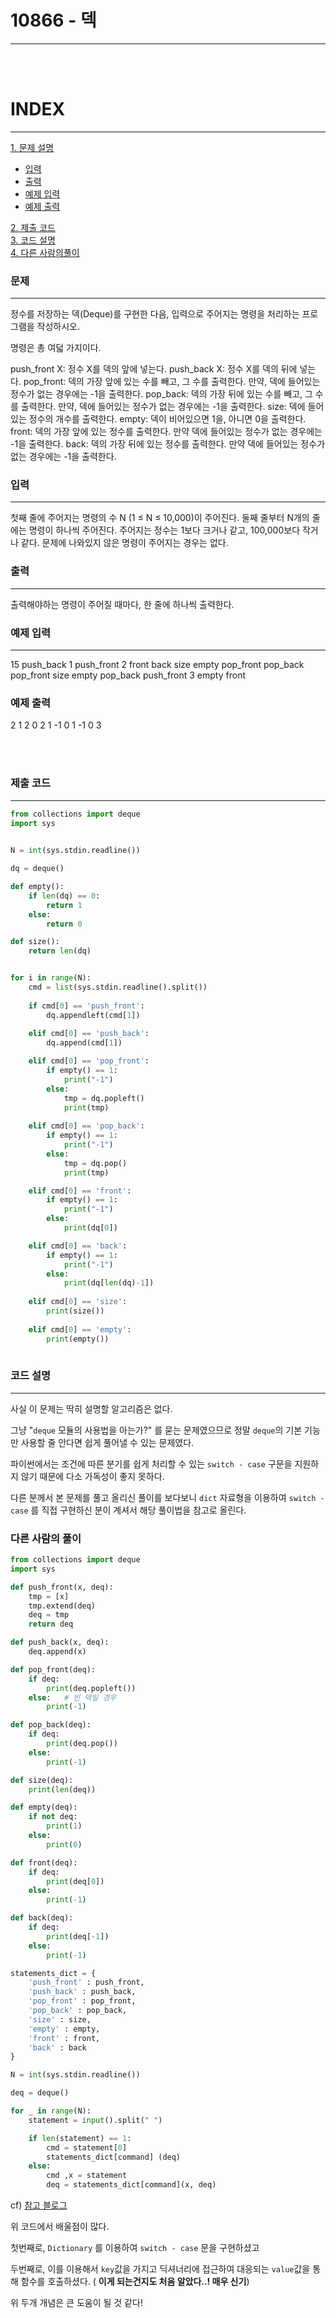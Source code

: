 # 10866 - 덱
---

<br>
<br>

# INDEX
---

[1. 문제 설명](#문제)
- [입력](#입력)
- [출력](#출력)
- [예제 입력](#예제-입력)
- [ 예제 출력](#예제-출력)

[2. 제출 코드](#제출-코드)<br>
[3. 코드 설명](#코드-설명)<br>
[4. 다른 사람의풀이](#다른-사람의-풀이)

### 문제
---
정수를 저장하는 덱(Deque)를 구현한 다음, 입력으로 주어지는 명령을 처리하는 프로그램을 작성하시오.

명령은 총 여덟 가지이다.

push_front X: 정수 X를 덱의 앞에 넣는다.
push_back X: 정수 X를 덱의 뒤에 넣는다.
pop_front: 덱의 가장 앞에 있는 수를 빼고, 그 수를 출력한다. 만약, 덱에 들어있는 정수가 없는 경우에는 -1을 출력한다.
pop_back: 덱의 가장 뒤에 있는 수를 빼고, 그 수를 출력한다. 만약, 덱에 들어있는 정수가 없는 경우에는 -1을 출력한다.
size: 덱에 들어있는 정수의 개수를 출력한다.
empty: 덱이 비어있으면 1을, 아니면 0을 출력한다.
front: 덱의 가장 앞에 있는 정수를 출력한다. 만약 덱에 들어있는 정수가 없는 경우에는 -1을 출력한다.
back: 덱의 가장 뒤에 있는 정수를 출력한다. 만약 덱에 들어있는 정수가 없는 경우에는 -1을 출력한다.

### 입력
---
첫째 줄에 주어지는 명령의 수 N (1 ≤ N ≤ 10,000)이 주어진다. 둘째 줄부터 N개의 줄에는 명령이 하나씩 주어진다. 주어지는 정수는 1보다 크거나 같고, 100,000보다 작거나 같다. 문제에 나와있지 않은 명령이 주어지는 경우는 없다.

### 출력
---
출력해야하는 명령이 주어질 때마다, 한 줄에 하나씩 출력한다.

### 예제 입력
---
15
push_back 1
push_front 2
front
back
size
empty
pop_front
pop_back
pop_front
size
empty
pop_back
push_front 3
empty
front

### 예제 출력
2
1
2
0
2
1
-1
0
1
-1
0
3

<br>
<br>


### 제출 코드
---
```python
from collections import deque
import sys
 

N = int(sys.stdin.readline())

dq = deque()

def empty():
    if len(dq) == 0:
        return 1
    else:
        return 0

def size():
    return len(dq)


for i in range(N):
    cmd = list(sys.stdin.readline().split())
    
    if cmd[0] == 'push_front':
        dq.appendleft(cmd[1])
    
    elif cmd[0] == 'push_back':
        dq.append(cmd[1])

    elif cmd[0] == 'pop_front':
        if empty() == 1:
            print("-1")
        else:
            tmp = dq.popleft()
            print(tmp)
    
    elif cmd[0] == 'pop_back':
        if empty() == 1:
            print("-1")
        else:
            tmp = dq.pop()
            print(tmp)

    elif cmd[0] == 'front':
        if empty() == 1:
            print("-1")
        else:
            print(dq[0])

    elif cmd[0] == 'back':
        if empty() == 1:
            print("-1")
        else:
            print(dq[len(dq)-1])
    
    elif cmd[0] == 'size':
        print(size())
    
    elif cmd[0] == 'empty':
        print(empty())
        
```


### 코드 설명
---

사실 이 문제는 딱히 설명할 알고리즘은 없다.

그냥 "`deque` 모듈의 사용법을 아는가?" 를 묻는 문제였으므로 정말 `deque`의 기본 기능만 사용할 줄 안다면 쉽게 풀어낼 수 있는 문제였다.

파이썬에서는 조건에 따른 분기를 쉽게 처리할 수 있는 `switch - case` 구문을 지원하지 않기 때문에 다소 가독성이 좋지 못하다.

다른 분께서 본 문제를 풀고 올리신 풀이를 보다보니 `dict` 자료형을 이용하여 `switch - case` 를 직접 구현하신 분이 계셔서 해당 풀이법을 참고로 올린다.

### 다른 사람의 풀이
```python
from collections import deque
import sys

def push_front(x, deq):
    tmp = [x]
    tmp.extend(deq)
    deq = tmp
    return deq

def push_back(x, deq):
    deq.append(x)

def pop_front(deq):
    if deq:
        print(deq.popleft())
    else:   # 빈 덱일 경우
        print(-1)

def pop_back(deq):
    if deq:
        print(deq.pop())
    else:
        print(-1)

def size(deq):
    print(len(deq))

def empty(deq):
    if not deq:
        print(1)
    else:
        print(0)

def front(deq):
    if deq:
        print(deq[0])
    else:
        print(-1)

def back(deq):
    if deq:
        print(deq[-1])
    else:
        print(-1)

statements_dict = {
    'push_front' : push_front,
    'push_back' : push_back,
    'pop_front' : pop_front,
    'pop_back' : pop_back,
    'size' : size,
    'empty' : empty, 
    'front' : front,
    'back' : back
}

N = int(sys.stdin.readline())

deq = deque()

for _ in range(N):
    statement = input().split(" ")

    if len(statement) == 1:
        cmd = statement[0]
        statements_dict[command] (deq)
    else:
        cmd ,x = statement
        deq = statements_dict[command](x, deq)

```
cf) [참고 블로그](#https://roseline124.github.io/algorithm/2019/03/18/Algorithm-190318.html)

위 코드에서 배울점이 많다.

첫번째로, `Dictionary` 를 이용하여 `switch - case` 문을 구현하셨고

두번째로, 이를 이용해서 `key`값을 가지고 딕셔너리에 접근하여 대응되는 `value`값을 통해 함수를 호출하셨다. ( **이게 되는건지도 처음 알았다..! 매우 신기**)

위 두개 개념은 큰 도움이 될 것 같다!

